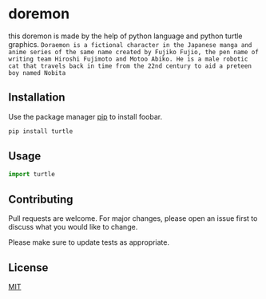 # doremon
this doremon is made by the help of python language and python turtle graphics.  ```Doraemon is a fictional character in the Japanese manga and anime series of the same name created by Fujiko Fujio, the pen name of writing team Hiroshi Fujimoto and Motoo Abiko. He is a male robotic cat that travels back in time from the 22nd century to aid a preteen boy named Nobita ```


## Installation

Use the package manager [pip](https://pypi.org/project/turtle/) to install foobar.

```bash
pip install turtle
```

## Usage

```python
import turtle
```

## Contributing
Pull requests are welcome. For major changes, please open an issue first to discuss what you would like to change.

Please make sure to update tests as appropriate.

## License
[MIT](https://choosealicense.com/licenses/mit/)

